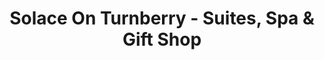 ---
title: "Solace On Turnberry - Suites, Spa & Gift Shop"
url: /brussels/solace-on-turnberry-suites-spa-und-gift-shop/
shop: Kosmetik
---